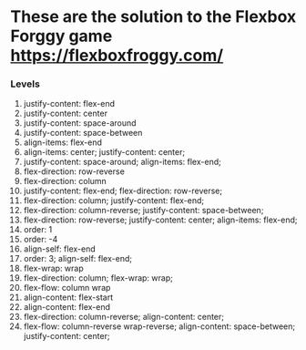# These are the solution to the Flexbox Forggy game https://flexboxfroggy.com/

### Levels
1. justify-content: flex-end
2. justify-content: center
3. justify-content: space-around 
4. justify-content: space-between
5. align-items: flex-end
6. align-items: center;
justify-content: center;
7. justify-content: space-around;
align-items: flex-end;
8. flex-direction: row-reverse
9. flex-direction: column
10. justify-content: flex-end;
flex-direction: row-reverse;
11. flex-direction: column;
justify-content: flex-end;
12. flex-direction: column-reverse;
justify-content: space-between;
13. flex-direction: row-reverse;
justify-content: center;
align-items: flex-end;
14. order: 1
15. order: -4
16. align-self: flex-end
17. order: 3;
align-self: flex-end;
18. flex-wrap: wrap
19. flex-direction: column;
flex-wrap: wrap;
20. flex-flow: column wrap
21. align-content: flex-start
22. align-content: flex-end
23. flex-direction: column-reverse;
align-content: center;
24. flex-flow: column-reverse wrap-reverse;
align-content: space-between;
justify-content: center;
